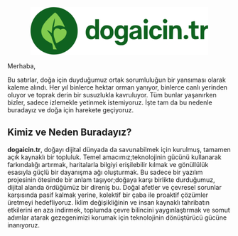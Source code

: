 <p align="center">
  <img src="../assets/dogaicin-logo.svg" alt="dogaicin.tr logo" width="400" />
</p>

Merhaba,

Bu satırlar, doğa için duyduğumuz ortak sorumluluğun bir yansıması olarak kaleme alındı. Her yıl binlerce hektar orman yanıyor, binlerce canlı yerinden oluyor ve toprak derin bir susuzlukla kavruluyor.
Tüm bunlar yaşanırken bizler, sadece izlemekle yetinmek istemiyoruz. İşte tam da bu nedenle buradayız ve doğa için harekete geçiyoruz.

## Kimiz ve Neden Buradayız?

**dogaicin.tr**, doğayı dijital dünyada da savunabilmek için kurulmuş, tamamen açık kaynaklı bir topluluk. Temel amacımız;teknolojinin gücünü kullanarak farkındalığı artırmak,
haritalarla bilgiyi erişilebilir kılmak ve gönüllülük esasıyla güçlü bir dayanışma ağı oluşturmak. Bu sadece bir yazılım projesinin ötesinde bir anlam taşıyor;doğaya karşı birlikte durduğumuz,
dijital alanda ördüğümüz bir direniş bu. Doğal afetler ve çevresel sorunlar karşısında pasif kalmak yerine, kolektif bir çaba ile proaktif çözümler üretmeyi hedefliyoruz.
İklim değişikliğinin ve insan kaynaklı tahribatın etkilerini en aza indirmek, toplumda çevre bilincini yaygınlaştırmak ve somut adımlar atarak gezegenimizi korumak için teknolojinin dönüştürücü gücüne inanıyoruz.
